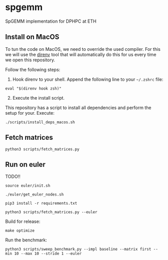 # spgemm
SpGEMM implementation for DPHPC at ETH


## Install on MacOS

To tun the code on MacOS, we need to override the used compiler.
For this we will use the [direnv]() tool that will automatically do this for us every time we open this repository.

Follow the following steps:

1. Hook direnv to your shell. Append the following line to your `~/.zshrc` file:

```console
eval "$(direnv hook zsh)"
```

2. Execute the install script.

This repository has a script to install all dependencies and perform the setup for your. Execute:

```console
./scripts/install_deps_macos.sh
```

## Fetch matrices

```console
python3 scripts/fetch_matrices.py
```

## Run on euler

TODO!!

```console
source euler/init.sh
```

```console
./euler/get_euler_nodes.sh
```

```console
pip3 install -r requirements.txt
```

```console
python3 scripts/fetch_matrices.py --euler
```

Build for release:

```console
make optimize
```

Run the benchmark:

```console
python3 scripts/sweep_benchmark.py --impl baseline --matrix first --min 10 --max 10 --stride 1 --euler
```
